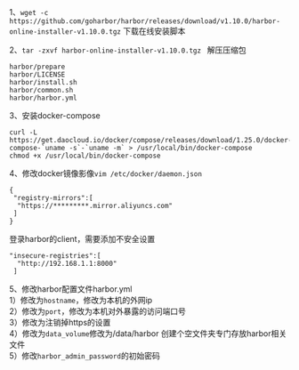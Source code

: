 1、`wget -c https://github.com/goharbor/harbor/releases/download/v1.10.0/harbor-online-installer-v1.10.0.tgz` 下载在线安装脚本

2、`tar -zxvf harbor-online-installer-v1.10.0.tgz ` 解压压缩包

    harbor/prepare
    harbor/LICENSE
    harbor/install.sh
    harbor/common.sh
    harbor/harbor.yml
    
3、安装docker-compose

    curl -L https://get.daocloud.io/docker/compose/releases/download/1.25.0/docker-compose-`uname -s`-`uname -m` > /usr/local/bin/docker-compose
    chmod +x /usr/local/bin/docker-compose

4、修改docker镜像影像`vim /etc/docker/daemon.json`

    {                                                                                                          
     "registry-mirrors":[
      "https://*********.mirror.aliyuncs.com"
     ]
    }
    
登录harbor的client，需要添加不安全设置

    "insecure-registries":[
      "http://192.168.1.1:8000"
     ]

5、修改harbor配置文件harbor.yml  
1）修改为`hostname`，修改为本机的外网ip    
2）修改为`port`，修改为本机对外暴露的访问端口号    
3）修改为注销掉https的设置  
4）修改为`data_volume`修改为/data/harbor 创建个空文件夹专门存放harbor相关文件  
5）修改`harbor_admin_password`的初始密码  
